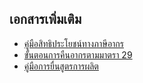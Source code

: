 
## เอกสารเพิ่มเติม
- [คู่มือสิทธิประโยชน์ทางภาษีอากร](http://tic.customs.go.th/data_files/7d1a83b78de5279f3a7cb0db6e90bb92.pdf)
- [ขั้นตอนการคืนอากรตามมาตรา 29](http://www.customs.go.th/data_files/4ec2d75cbf9a586cb2b03361d845d372.pdf)
- [คู่มือการยื่นสูตรการผลิต](http://customs.go.th/cont_strc_download.php?lang=th&top_menu=menu_homepage&current_id=142328324149505f48464b48464a4e)


<!--stackedit_data:
eyJoaXN0b3J5IjpbLTM5NjIwOTQ5NywtMTc1MDg1MjQwOCw5Nz
k4MTM5NzddfQ==
-->